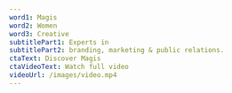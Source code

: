 ```yaml
---
word1: Magis
word2: Women
word3: Creative
subtitlePart1: Experts in
subtitlePart2: branding, marketing & public relations.
ctaText: Discover Magis
ctaVideoText: Watch full video
videoUrl: /images/video.mp4
---
```

